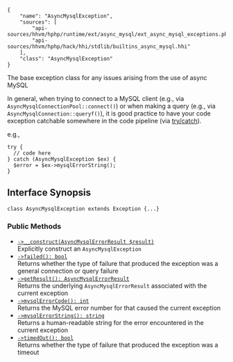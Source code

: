 ``` yamlmeta
{
    "name": "AsyncMysqlException",
    "sources": [
        "api-sources/hhvm/hphp/runtime/ext/async_mysql/ext_async_mysql_exceptions.php",
        "api-sources/hhvm/hphp/hack/hhi/stdlib/builtins_async_mysql.hhi"
    ],
    "class": "AsyncMysqlException"
}
```




The base exception class for any issues arising from the use of async
MySQL




In general, when trying to connect to a MySQL client (e.g., via
` AsyncMysqlConnectionPool::connect() `) or when making a query (e.g., via
`` AsyncMysqlConnection::queryf() ``), it is good practice to have your code
exception catchable somewhere in the code pipeline (via
[try/catch](<http://php.net/manual/en/language.exceptions.php>)).




e.g.,




```
try {
  // code here
} catch (AsyncMysqlException $ex) {
  $error = $ex->mysqlErrorString();
}
```




## Interface Synopsis




``` Hack
class AsyncMysqlException extends Exception {...}
```




### Public Methods




+ [` ->__construct(AsyncMysqlErrorResult $result) `](</hack/reference/class/AsyncMysqlException/__construct/>)\
  Explicitly construct an `` AsyncMysqlException ``
+ [` ->failed(): bool `](</hack/reference/class/AsyncMysqlException/failed/>)\
  Returns whether the type of failure that produced the exception was a
  general connection or query failure
+ [` ->getResult(): AsyncMysqlErrorResult `](</hack/reference/class/AsyncMysqlException/getResult/>)\
  Returns the underlying `` AsyncMysqlErrorResult `` associated with the current
  exception
+ [` ->mysqlErrorCode(): int `](</hack/reference/class/AsyncMysqlException/mysqlErrorCode/>)\
  Returns the MySQL error number for that caused the current exception
+ [` ->mysqlErrorString(): string `](</hack/reference/class/AsyncMysqlException/mysqlErrorString/>)\
  Returns a human-readable string for the error encountered in the current
  exception
+ [` ->timedOut(): bool `](</hack/reference/class/AsyncMysqlException/timedOut/>)\
  Returns whether the type of failure that produced the exception was a
  timeout
<!-- HHAPIDOC -->
